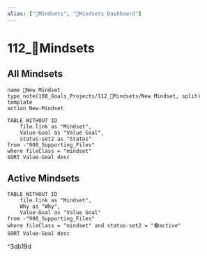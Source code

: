 ```yaml
---
alias: ["🤯Mindsets", "🤯Mindsets Dashboard"]
---
```


# 112_🤯Mindsets
## All Mindsets
```button
name 🤯New Mindset
type note(100_Goals_Projects/112_🤯Mindsets/New Mindset, split) template
action New-Mindset
```
```dataview
TABLE WITHOUT ID
    file.link as "Mindset",
    Value-Goal as "Value Goal",
    status-set2 as "Status"
from -"900_Supporting_Files"
where fileClass = "mindset" 
SORT Value-Goal desc
```
## Active Mindsets
```dataview
TABLE WITHOUT ID
    file.link as "Mindset",
    Why as "Why",
    Value-Goal as "Value Goal"
from -"900_Supporting_Files"
where fileClass = "mindset" and status-set2 = "🟢active"
SORT Value-Goal desc
```

^3db19d

